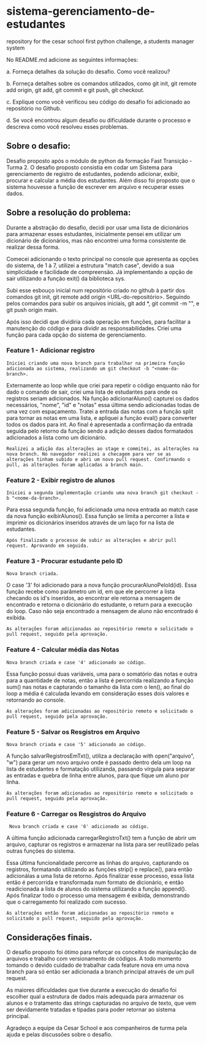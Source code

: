 # sistema-gerenciamento-de-estudantes
repository for the cesar school first python challenge, a students manager system

No README.md adicione as seguintes informações:

 a. Forneça detalhes da solução do desafio. Como você realizou? 

 b. Forneça detalhes sobre os comandos utilizados, como git init, git remote add origin, git add, git commit e git push, git checkout.

 c. Explique como você verificou seu código do desafio foi adicionado ao repositório no Github.

 d. Se você encontrou algum desafio ou dificuldade durante o processo e descreva como você resolveu esses problemas.

 ## Sobre o desafio:

 Desafio proposto após o módulo de python da formação Fast Transição - Turma 2.
 O desafio proposto consistia em codar um Sistema para gerenciamento de registro de estudantes, podendo adicionar, exibir, procurar e calcular a média dos estudantes. Além disso foi proposto que o sistema houvesse a função de escrever em arquivo e recuperar esses dados.

 ## Sobre a resolução do problema:

 Durante a abstração do desafio, decidi por usar uma lista de dicionários para armazenar esses estudantes, inicialmente pensei em utilizar um dicionário de dicionários, mas não encontrei uma forma consistente de realizar dessa forma.

 Comecei adicionando o texto principal no console que apresenta as opções do sistema, de 1 à 7, utilizei a estrutura "match case", devido a sua simplicidade e facilidade de compreensão. Já implementando a opção de sair utilizando a função exit() da biblioteca sys.

 Subi esse esbouço inicial num repositório criado no github à partir dos comandos git init, git remote add origin <URL-do-repositório>. Seguindo pelos comandos para subir os arquivos iniciais, git add *, git commit -m "", e git push origin main.

 Após isso decidi que dividiria cada operação em funções, para facilitar a manutenção do código e para dividir as responsabilidades. Criei uma função para cada opção do sistema de gerenciamento.

 ### Feature 1 - Adicionar registro

    Iniciei criando uma nova branch para trabalhar na primeira função adicionada ao sistema, realizando um git checkout -b "<nome-da-branch>.

 Externamente ao loop while que criei para repetir o código enquanto não for dado o comando de sair, criei uma lista de estudantes para onde os registros seriam adicionados. Na função adicionarAluno() capturei os dados necessários, "nome", "id" e "notas" essa última sendo adicionadas todas de uma vez com espaçamento. Tratei a entrada das notas com a função split para tornar as notas em uma lista, e apliquei a função eval() para converter todos os dados para int. Ao final é apresentada a confirmação da entrada seguida pelo retorno da função sendo a adição desses dados formatados adicionados a lista como um dicionário.

    Realizei a adição das alterações ao stage e commitei, as alterações na nova branch. No navegador realizei a checagem para ver se as alterações tinham subido e abri um novo pull request. Confirmando o pull, as alterações foram aplicadas a branch main.

 ### Feature 2 - Exibir registro de alunos

    Iniciei a segunda implementação criando uma nova branch git checkout -b "<nome-da-branch>.

 Para essa segunda função, foi adicionada uma nova entrada ao match case da nova função exibirAlunos().
 Essa função se limita a percorrer a lista e imprimir os dicionários inseridos através de um laço for na lista de estudantes.

    Após finalizado o processo de subir as alterações e abrir pull request. Aprovando em seguida.

 ### Feature 3 - Procurar estudante pelo ID

    Nova branch criada.

 O case '3' foi adicionado para a nova função procurarAlunoPeloId(id).
 Essa função recebe como parâmetro um id, em que ele percorrer a lista checando os id's inseridos, ao encontrar ele retorna a mensagem de encontrado e retorna o dicionário do estudante, o return para a execução do loop. Caso não seja encontrado a mensagem de aluno não encontrado é exibida.

    As alterações foram adicionadas ao repositório remoto e solicitado o pull request, seguido pela aprovação.

 ### Feature 4 - Calcular média das Notas

    Nova branch criada e case '4' adicionado ao código.

 Essa função possui duas variáveis, uma para o somatório das notas e outra para a quantidade de notas, então a lista é percorrida realizando a função sum() nas notas e capturando o tamanho da lista com o len(), ao final do loop a média é calculada levando em consideração esses dois valores e retornando ao console.

    As alterações foram adicionadas ao repositório remoto e solicitado o pull request, seguido pela aprovação.

  ### Feature 5 - Salvar os Resgistros em Arquivo

    Nova branch criada e case '5' adicionado ao código.

  A função salvarRegistrosEmTxt(), utiliza a declaração with open("arquivo", "w") para gerar um novo arquivo onde é passado dentro dela um loop na lista de estudantes e formatação utilizanda, passando vírgula para separar as entradas e quebra de linha entre alunos, para que fique um aluno por linha.

    As alterações foram adicionadas ao repositório remoto e solicitado o pull request, seguido pela aprovação.

 ### Feature 6 - Carregar os Resgistros do Arquivo

     Nova branch criada e case '6' adicionado ao código.

A última função adicionada carregarRegistroTxt() tem a função de abrir um arquivo, capturar os registros e armazenar na lista para ser reutilizado pelas outras funções do sistema.

Essa última funcionalidade percorre as linhas do arquivo, capturando os registros, formatando utilizando as funções strip() e replace(), para então adicionálas a uma lista de retorno. Após finalizar esse processo, essa lista então é percorrida e transformada num formato de dicionário, e então readicionada a lista de alunos do sistema utilizando a função append(). Após finalizar todo o processo uma mensagem é exibida, demonstrando que o carregamento foi realizado com sucesso.

    As alterações então foram adicionadas ao repositório remoto e solicitado o pull request, seguido pela aprovação.

## Considerações finais.

O desafio proposto foi ótimo para reforçar os conceitos de manipulação de arquivos e trabalho com versionamento de códigos. A todo momento tomando o devido cuidado de trabalhar cada feature nova em uma nova branch para só então ser adicionada a branch principal através de um pull request.

As maiores dificuldades que tive durante a execução do desafio foi escolher qual a estrutura de dados mais adequada para armazenar os alunos e o tratamento das strings capturadas no arquivo de texto, que vem ser devidamente tratadas e tipadas para poder retornar ao sistema principal.

Agradeço a equipe da Cesar School e aos companheiros de turma pela ajuda e pelas discussões sobre o desafio.